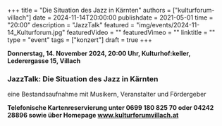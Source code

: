 +++
title = "Die Situation des Jazz in Kärnten"
authors = ["kulturforum-villach"]
date = 2024-11-14T20:00:00
publishdate = 2021-05-01
time = "20:00"
description = "JazzTalk"
featured = "img/events/2024-11-14_Kulturforum.jpg"
featuredVideo = ""
featuredVimeo = ""
linktitle = ""
type = "event"
tags = ["konzert"]
draft = true
+++

**Donnerstag, 14. November 2024, 20:00 Uhr, Kulturhof:keller, Lederergasse 15, Villach**

### JazzTalk: Die Situation des Jazz in Kärnten

eine Bestandsaufnahme mit Musikern, Veranstalter und Fördergeber

**Telefonische Kartenreservierung unter 0699 180 825 70 oder 04242 28896  sowie über Homepage www.kulturforumvillach.at**
